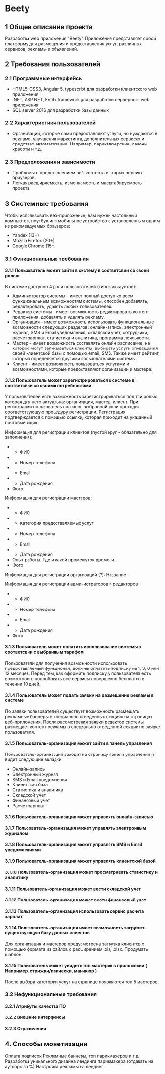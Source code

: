 # Beety

## 1 Общее описание проекта
Разработка web приложения “Beety”. Приложение представляет собой платформу для размещения и предоставления услуг, различных сервисов, рекламы и объявлений.

## 2 Требования пользователей

### 2.1 Программные интерфейсы
- HTML5, CSS3, Angular 5, typescript для разработки клиентского web приложения
- .NET, ASP.NET, Entity framework для разработки серверного web приложения
- SQL server 2016 для разработки базы данных

### 2.2 Характеристики пользователей
- Организации, которые сами предоставляют услуги, но нуждаются в рекламе, улучшении маркетинга, дополнительных
сервисах и средствах автоматизации. Например, парикмахерские, салоны красоты и т.д.

### 2.3 Предположения и зависимости
- Проблемы с представлением веб-контента в старых версиях браузеров.
- Легкая расширяемость, изменяемость и масштабируемость проекта.

## 3 Системные требования
Чтобы использовать веб-приложение, вам нужен настольный компьютер, ноутбук или мобильное устройство
с установленным одним из рекомендуемых браузеров:

- Yandex (13+)
- Mozilla Firefox (20+)
- Google Chrome (15+)

### 3.1 Функциональные требования

#### 3.1.1 Пользователь может зайти в систему в соответсвии со своей ролью
В системе доступно 4 роли пользователей (типов аккаунтов):

- Администратор системы - имеет полный доступ ко всем функциональным возможностям системы, способен добавлять, редактировать, удалять любых пользователей.
- Редактор системы - имеет возможность редактировать контент приложения, добавлять и удалять рекламу.
- Организация - имеет возможность использовать функциональные возможности следующих разделов: онлайн-запись, электронный журнал, SMS и Email уведомления, складской учет, сотрудники, расчет зарплат, статистика и аналитика, программа лояльности.
- Мастер - имеет возможность составлять онлайн расписание, на которое могут записываться клиенты, выбирать услуги оповещения своей клиентской базы с помощью email, SMS. Также имеет рейтинг, который определяется другими пользователями системы.
- Клиент - имеет возможность пользоваться услугами и возможностями, которые предоставляют организации и мастера.

#### 3.1.2 Пользователь может зарегистрироваться в системе в соответсвии со своими потребностями
У пользователей есть возможность зарегистрироваться под той ролью, которая для него актуальна: организация, мастер, клиент. При регистрации пользователь согласно выбранной роли проходит соответствующую процедуру регистрации. Регистрация подтверждается с помощью ссылки, которая приходит на указанный почтовый ящик.

Информация для регистрации клиентов (пустой круг - обязательно для заполнения):
- * ФИО
- * Номер телефона
- * Email
- * Дата рождения
- Фото

Информация для регистрации мастеров:
- * ФИО
- * Категория предоставляемых услуг
- * Номер телефона
- * Email
- * Дата рождения
- Опыт работы. Где и какой промежуток времени.
- Фото

Информация для регистрации организаций (?):
Название

Информация для регистрации администраторов и редакторов:
- * ФИО
- * Номер телефона
- * Email
- * Дата рождения
- Фото

#### 3.1.3 Пользователь может оплатить использование системы в соответсвии с выбранным тарифом
Пользователи для получения возможности использовать предоставляемый функционал, должны оплатить подписку на 1, 3, 6 или 12 месяцев. Перед тем, как оформить подписку у пользователя есть возможность попробовать все сервисы совершенно бесплатно в течении 10 дней.

#### 3.1.4 Пользователь может подать заявку на размещение рекламы в системе
По заявки пользователей существует возможность размещать рекламные баннеры в специально отведенных секциях на страницах веб-приложения. После рассмотрения заявки редактор системы размещает контент рекламы в специально отведенной секции по заявке пользователя.

#### 3.1.5 Пользователь-организация может зайти в панель управления
Пользователь-организация заходит на страницу панели управления и видит следующие вкладки:
- Онлайн-запись
- Электронный журнал
- SMS и Email уведомления
- Клиентская база
- Статистика и аналитика
- Складской учет
- Финансовый учет
- Расчет зарплат

#### 3.1.6 Пользователь-организация может управлять онлайн-записью

#### 3.1.7 Пользователь-организация может управлять электронным журналом

#### 3.1.8 Пользователь-организация может управлять SMS и Email уведомлениями

#### 3.1.9 Пользователь-организация может управлять клиентской базой

#### 3.1.10 Пользователь-организация может просматривать статистику и аналитику

#### 3.1.11 Пользователь-организация может вести складской учет

#### 3.1.12 Пользователь-организация может вести финансовый учет

#### 3.1.13 Пользователь-организация использовать сервис расчета зарплат

#### 3.1.14 Пользователь-организация имеет возможность загрузить существующую базу данных клиентов
Для организация и мастеров предусмотрена загрузка клиентов с помощью формата из файлов с расширением .xls, .xlsx. Продумать шаблон.

#### 3.1.15 Пользователь может увидеть топ мастеров в приложении ( Например, стрижки/прически, маникюр )
После выбора категории услуг на странице появляются топ 5 мастеров.

### 3.2 Нефункциональные требования

#### 3.2.1 Атрибуты качества ПО

#### 3.2.2 Внешние интерфейсы

#### 3.2.3 Ограничения

## 4. Способы монетизации 
Оплата подписок 
Рекламные баннеры, топ парикмахеров и т.д. 
Разработка уникального дизайна лендинга парикмахера (отдавать на аутсорс за %) 
Настройка рекламы на лендинг 


